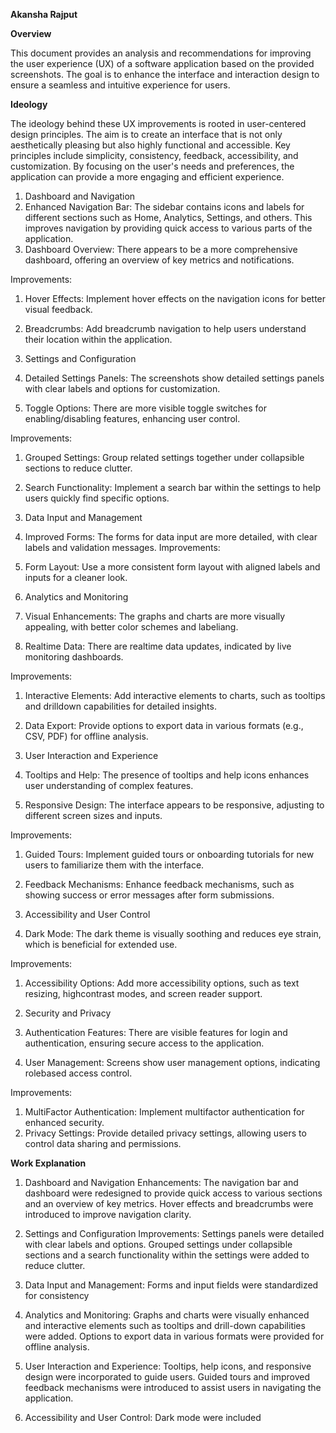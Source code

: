 **Akansha Rajput**


**Overview**


This document provides an analysis and recommendations for improving the user experience (UX) of a software application based on the provided screenshots. The goal is to enhance the interface and interaction design to ensure a seamless and intuitive experience for users.


**Ideology**

The ideology behind these UX improvements is rooted in user-centered design principles. The aim is to create an interface that is not only aesthetically pleasing but also highly functional and accessible. Key principles include simplicity, consistency, feedback, accessibility, and customization. By focusing on the user's needs and preferences, the application can provide a more engaging and efficient experience.

 1. Dashboard and Navigation
1.	Enhanced Navigation Bar: The sidebar contains icons and labels for different sections such as Home, Analytics, Settings, and others. This improves navigation by providing quick access to various parts of the application.
2.	Dashboard Overview: There appears to be a more comprehensive dashboard, offering an overview of key metrics and notifications.

Improvements:
1.	Hover Effects: Implement hover effects on the navigation icons for better visual feedback.
2.	Breadcrumbs: Add breadcrumb navigation to help users understand their location within the application.

 2. Settings and Configuration
1.	Detailed Settings Panels: The screenshots show detailed settings panels with clear labels and options for customization.
2.	Toggle Options: There are more visible toggle switches for enabling/disabling features, enhancing user control.

Improvements:
1.	Grouped Settings: Group related settings together under collapsible sections to reduce clutter.
2.	Search Functionality: Implement a search bar within the settings to help users quickly find specific options.

 3. Data Input and Management
1.	Improved Forms: The forms for data input are more detailed, with clear labels and validation messages.
Improvements:
1.	Form Layout: Use a more consistent form layout with aligned labels and inputs for a cleaner look.

 4. Analytics and Monitoring
1.	Visual Enhancements: The graphs and charts are more visually appealing, with better color schemes and labeliang.
2.	Realtime Data: There are realtime data updates, indicated by live monitoring dashboards.

Improvements:
1.	Interactive Elements: Add interactive elements to charts, such as tooltips and drilldown capabilities for detailed insights.
2.	Data Export: Provide options to export data in various formats (e.g., CSV, PDF) for offline analysis.

 5. User Interaction and Experience
1.	Tooltips and Help: The presence of tooltips and help icons enhances user understanding of complex features.
2.	Responsive Design: The interface appears to be responsive, adjusting to different screen sizes and inputs.

Improvements:
1.	Guided Tours: Implement guided tours or onboarding tutorials for new users to familiarize them with the interface.
2.	Feedback Mechanisms: Enhance feedback mechanisms, such as showing success or error messages after form submissions.

 6. Accessibility and User Control
1.	Dark Mode: The dark theme is visually soothing and reduces eye strain, which is beneficial for extended use.

Improvements:
1.	Accessibility Options: Add more accessibility options, such as text resizing, highcontrast modes, and screen reader support.

 7. Security and Privacy
1.	Authentication Features: There are visible features for login and authentication, ensuring secure access to the application.
2.	User Management: Screens show user management options, indicating rolebased access control.

Improvements:
1.	MultiFactor Authentication: Implement multifactor authentication for enhanced security.
2.	Privacy Settings: Provide detailed privacy settings, allowing users to control data sharing and permissions.

**Work Explanation**
1. Dashboard and Navigation Enhancements: The navigation bar and dashboard were redesigned to provide quick access to various sections and an overview of key metrics. Hover effects and breadcrumbs were introduced to improve navigation clarity.

2. Settings and Configuration Improvements: Settings panels were detailed with clear labels and options. Grouped settings under collapsible sections and a search functionality within the settings were added to reduce clutter.

3. Data Input and Management: Forms and input fields were standardized for consistency
4. Analytics and Monitoring: Graphs and charts were visually enhanced and interactive elements such as tooltips and drill-down capabilities were added. Options to export data in various formats were provided for offline analysis.

5. User Interaction and Experience: Tooltips, help icons, and responsive design were incorporated to guide users. Guided tours and improved feedback mechanisms were introduced to assist users in navigating the application.

6. Accessibility and User Control: Dark mode were included
